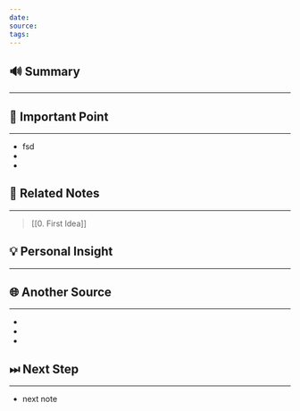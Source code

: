 ```yaml
---
date: 
source: 
tags:
---
```

## 🔊 Summary
---


## 📝 Important Point
---
- fsd
- 
- 

## 📎 Related Notes
---
> [[0. First Idea]] 

## 💡 Personal Insight
---

## 🌐 Another Source
---
- 
- 
- 
## ⏭ Next Step
---
- next note
